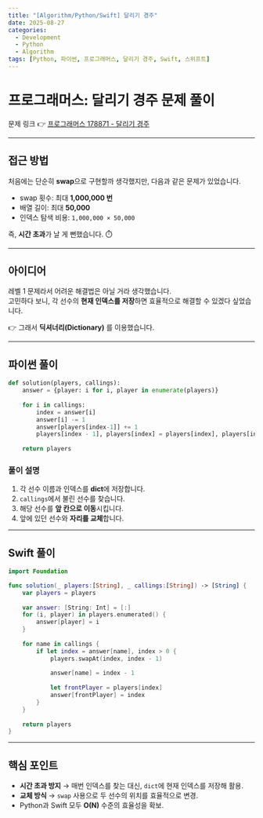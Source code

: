 ```yaml
---
title: "[Algorithm/Python/Swift] 달리기 경주" 
date: 2025-08-27
categories: 
  - Development
  - Python
  - Algorithm
tags: [Python, 파이썬, 프로그래머스, 달리기 경주, Swift, 스위프트]
---
```

# 프로그래머스: 달리기 경주 문제 풀이

문제 링크 👉 [프로그래머스 178871 - 달리기 경주](https://school.programmers.co.kr/learn/courses/30/lessons/178871)

---

## 접근 방법

처음에는 단순히 **swap**으로 구현할까 생각했지만, 다음과 같은 문제가 있었습니다.

- swap 횟수: 최대 **1,000,000 번**
- 배열 길이: 최대 **50,000**
- 인덱스 탐색 비용: `1,000,000 × 50,000`

즉, **시간 초과**가 날 게 뻔했습니다. ⏱️

---

## 아이디어

레벨 1 문제라서 어려운 해결법은 아닐 거라 생각했습니다.  
고민하다 보니, 각 선수의 **현재 인덱스를 저장**하면 효율적으로 해결할 수 있겠다 싶었습니다.  

👉 그래서 **딕셔너리(Dictionary)** 를 이용했습니다.

---

## 파이썬 풀이

```python
def solution(players, callings):
    answer = {player: i for i, player in enumerate(players)}
    
    for i in callings:
        index = answer[i]
        answer[i] -= 1
        answer[players[index-1]] += 1
        players[index - 1], players[index] = players[index], players[index-1]
        
    return players
```

### 풀이 설명
1. 각 선수 이름과 인덱스를 **dict**에 저장합니다.  
2. `callings`에서 불린 선수를 찾습니다.  
3. 해당 선수를 **앞 칸으로 이동**시킵니다.  
4. 앞에 있던 선수와 **자리를 교체**합니다.  

---

## Swift 풀이

```swift
import Foundation

func solution(_ players:[String], _ callings:[String]) -> [String] {
    var players = players
    
    var answer: [String: Int] = [:]
    for (i, player) in players.enumerated() {
        answer[player] = i
    }
    
    for name in callings {
        if let index = answer[name], index > 0 {
            players.swapAt(index, index - 1)
            
            answer[name] = index - 1
            
            let frontPlayer = players[index] 
            answer[frontPlayer] = index
        }
    }
    
    return players
}
```

---

## 핵심 포인트

- **시간 초과 방지** → 매번 인덱스를 찾는 대신, `dict`에 현재 인덱스를 저장해 활용.  
- **교체 방식** → `swap` 사용으로 두 선수의 위치를 효율적으로 변경.  
- Python과 Swift 모두 **O(N)** 수준의 효율성을 확보.  

